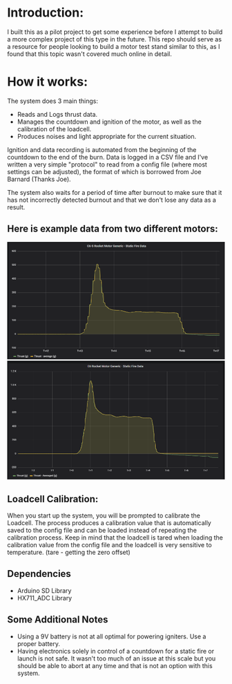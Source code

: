 # Introduction: 
I built this as a pilot project to get some experience before I attempt to build a more complex project of this type in the future. This repo should serve as a resource for people looking to build a motor test stand similar to this, as I found that this topic wasn't covered much online in detail.

# How it works:
The system does 3 main things: 
- Reads and Logs thrust data. 
- Manages the countdown and ignition of the motor, as well as the calibration of the loadcell. 
- Produces noises and light appropriate for the current situation.
  
Ignition and data recording is automated from the beginning of the countdown to the end of the burn. Data is logged in a CSV file and I've written a very simple "protocol" to read from a config file (where most settings can be adjusted), the format of which is borrowed from Joe Barnard (Thanks Joe). 

The system also waits for a period of time after burnout to make sure that it has not incorrectly detected burnout and that we don't lose any data as a result.

## Here is example data from two different motors:
![C6-5](README_Images/C6-5_Static_Fire_Data_Img.png)
![E6](README_Images/E6_Static_Fire_Data_Img.png)

## Loadcell Calibration: 
When you start up the system, you will be prompted to calibrate the Loadcell. The process produces a calibration value that is automatically saved to the config file and can be loaded instead of repeating the calibration process. Keep in mind that the loadcell is tared when loading the calibration value from the config file and the loadcell is very sensitive to temperature.  (tare - getting the zero offset)

## Dependencies
- Arduino SD Library
- HX711_ADC Library

## Some Additional Notes
- Using a 9V battery is not at all optimal for powering igniters. Use a proper battery.
- Having electronics solely in control of a countdown for a static fire or launch is not safe. It wasn't too much of an issue at this scale but you should be able to abort at any time and that is not an option with this system. 